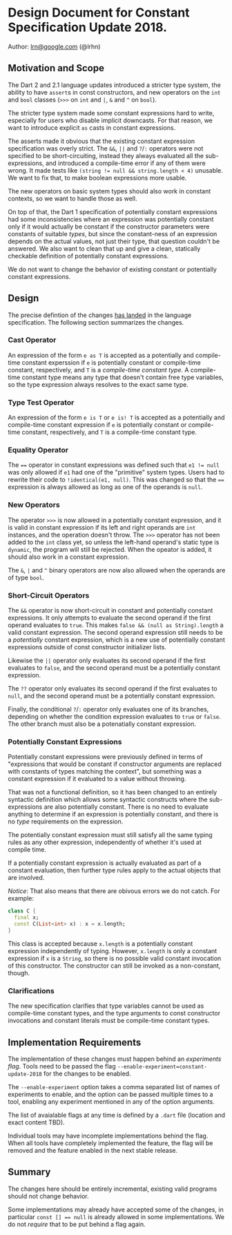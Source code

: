 # Design Document for Constant Specification Update 2018.
Author: lrn@google.com (@lrhn)

## Motivation and Scope

The Dart 2 and 2.1 language updates introduced a stricter type system, 
the ability to have `assert`s in const constructors, 
and new operators on the `int` and `bool` classes 
(`>>>` on `int` and `|`, `&` and `^` on `bool`).

The stricter type system made some constant expressions hard to write, 
especially for users who disable implicit downcasts. 
For that reason, we want to introduce explicit `as` casts in constant expressions.

The asserts made it obvious that the existing constant expression specification
was overly strict. 
The `&&`, `||` and `?`/`:` operators were not specified to be short-circuiting,
instead they always evaluated all the sub-expressions, 
and introduced a compile-time error if any of them were wrong. 
It made tests like `(string != null && string.length < 4)` unusable. 
We want to fix that, to make boolean expressions more usable.

The new operators on basic system types should also work in constant
contexts, so we want to handle those as well.

On top of that, the Dart 1 specification of potentially constant expressions
had some inconsistencies where an expression was potentially constant only if
it would actually be constant if the constructor parameters were constants
of suitable *types*, but since the constant-ness of an expression depends on
the actual values, not just their type, that question couldn't be answered. 
We also want to clean that up and give a clean, statically checkable
definition of potentially constant expressions.

We do not want to change the behavior of existing constant
or potentially constant expressions.

## Design

The precise defintion of the changes [has landed](https://dart-review.googlesource.com/36220)
in the language specification. 
The following section summarizes the changes.

### Cast Operator
An expression of the form `e as T` is accepted as a potentially 
and compile-time constant experssion 
if `e` is potentially constant or compile-time constant, respectively, 
and `T` is a *compile-time constant type*. 
A compile-time constant type means any type that doesn't contain free
type variables, so the type expression always resolves to the exact
same type.

### Type Test Operator
An expression of the form `e is T` or `e is! T` is accepted as a potentially
and compile-time constant expression
if `e` is potentially constant or compile-time constant, respectively, 
and `T` is a compile-time constant type.

### Equality Operator
The `==` operator in constant expressions was defined such that `e1 != null` was only allowed
if `e1` had one of the "primitive" system types. Users had to rewrite their code to `!identical(e1, null)`.
This was changed so that the `==` expression is always allowed as long as one of the operands is `null`.

### New Operators
The operator `>>>` is now allowed in a potentially constant expression, 
and it is valid in constant expression if its left and right operands are `int` instances,
and the operation doesn't throw.
The `>>>` operator has not been added to the `int` class yet, so unless the left-hand
operand's static type is `dynamic`, the program will still be rejected. 
When the opeator is added, it should also work in a constant expression.

The `&`, `|` and `^` binary operators are now also allowed when the operands are of 
type `bool`.

### Short-Circuit Operators
The `&&` operator is now short-circuit in constant and potentially constant expressions.
It only attempts to evaluate the second operand if the first operand evaluates to `true`.
This makes `false && (null as String).length` a valid constant expression.
The second operand expression still needs to be a *potentially* constant expression,
which is a new use of potentially constant expressions outside of const constructor
initializer lists.

Likewise the `||` operator only evaluates its second operand if the first evaluates to
`false`, and the second operand must be a potentially constant expression.

The `??` operator only evaluates its second operand if the first evaluates to
`null`, and the second operand must be a potentially constant expression.

Finally, the conditional `?`/`:` operator only evaluates one of its branches, 
depending on whether the condition expression evaluates to `true` or `false`.
The other branch must also be a potenatially constant expression.

### Potentially Constant Expressions

Potentially constant expressions were previously defined in terms of 
"expressions that would be constant if constructor arguments are replaced with 
constants of types matching the context", but something was a constant
expression if it evaluated to a value without throwing. 

That was not a functional definition, 
so it has been changed to an entirely syntactic definition which allows 
some syntactic constructs where the sub-expressions are also potentially constant. 
There is no need to evaluate anything to determine if an expression is potentially constant,
and there is no *type* requirements on the expression.

The potentially constant expression must still satisfy all the same typing rules 
as any other expression, independently of whether it's used at compile time.

If a potentially constant expression is actually evaluated as part of a constant
evaluation, then further type rules apply to the actual objects that are involved.

*Notice*: That also means that there are obivous errors we do not catch.
For example:
```dart
class C {
  final x;
  const C(List<int> x) : x = x.length;
}
```
This class is accepted because `x.length` is a potentially constant expression
independently of typing. However, `x.length` is only a constant expression if
`x` is a `String`, so there is no possible valid constant invocation of this
constructor.
The constructor can still be invoked as a non-constant, though.

### Clarifications

The new specification clarifies that type variables cannot be used 
as compile-time constant types, 
and the type arguments to const constructor invocations and constant literals
must be compile-time constant types.

## Implementation Requirements

The implementation of these changes must happen behind an *experiments flag*.
Tools need to be passed the flag `--enable-experiment=constant-update-2018`
for the changes to be enabled.

The `--enable-experiment` option takes a comma separated list of names of experiments
to enable, and the option can be passed multiple times to a tool, 
enabling any experiment mentioned in any of the option arguments.

The list of avaialable flags at any time is defined by a 
`.dart` file (location and exact content TBD).

Individual tools may have incomplete implementations behind the flag.
When all tools have completely implemented the feature,
the flag will be removed and the feature enabled in the next stable release.

## Summary
The changes here should be entirely incremental, 
existing valid programs should not change behavior.

Some implementations may already have accepted some of the changes,
in particular `const [] == null` is already allowed in some implementations.
We do not *require* that to be put behind a flag again.



